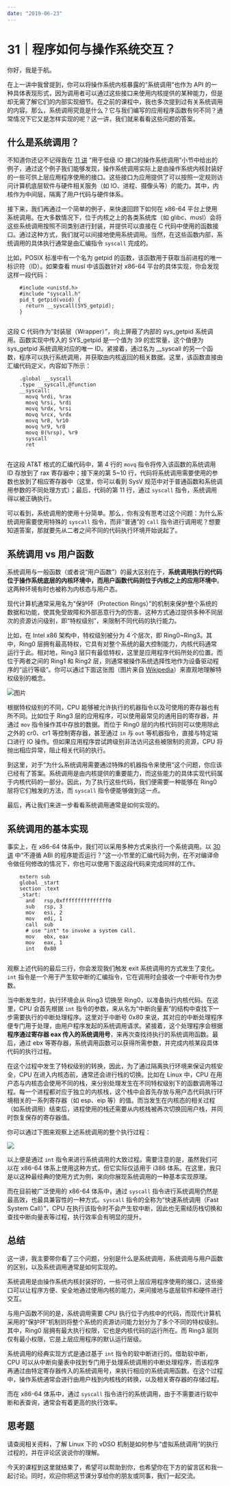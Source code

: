```yaml
---
date: "2019-06-23"
---  
```

      
# 31｜程序如何与操作系统交互？
你好，我是于航。

在上一讲中我曾提到，你可以将操作系统内核暴露的“系统调用”也作为 API 的一种具体表现形式，因为调用者可以通过这些接口来使用内核提供的某种能力，但是却无需了解它们的内部实现细节。在之前的课程中，我也多次提到过有关系统调用的内容。那么，系统调用究竟是什么？它与我们编写的应用程序函数有何不同？通常情况下它又是怎样实现的呢？这一讲，我们就来看看这些问题的答案。

## 什么是系统调用？

不知道你还记不记得我在 [11 讲](https://time.geekbang.org/column/article/475253) “用于低级 IO 接口的操作系统调用”小节中给出的例子，通过这个例子我们能够发现，操作系统调用实际上是由操作系统内核封装好的一些可供上层应用程序使用的接口。这些接口为应用提供了可以按照一定规则访问计算机底层软件与硬件相关服务（如 IO、进程、摄像头等）的能力。其中，内核作为中间层，隔离了用户代码与硬件体系。

接下来，我们再通过一个简单的例子，来快速回顾下如何在 x86-64 平台上使用系统调用。在大多数情况下，位于内核之上的各类系统库（如 glibc、musl）会将这些系统调用按照不同类别进行封装，并提供可以直接在 C 代码中使用的函数接口。通过这种方式，我们就可以间接地使用系统调用。当然，在这些函数内部，系统调用的具体执行通常是由汇编指令 `syscall` 完成的。

<!-- [[[read_end]]] -->

比如，POSIX 标准中有一个名为 getpid 的函数，该函数用于获取当前进程的唯一标识符（ID）。如果查看 musl 中该函数针对 x86-64 平台的具体实现，你会发现这样一段代码：

```
    #include <unistd.h>
    #include "syscall.h"
    pid_t getpid(void) {
      return __syscall(SYS_getpid);
    }
    

```

这段 C 代码作为“封装层（Wrapper）”，向上屏蔽了内部的 sys\_getpid 系统调用。函数实现中传入的 SYS\_getpid 是一个值为 39 的宏常量，这个值便为 sys\_getpid 系统调用对应的唯一 ID。紧接着，通过名为 \_\_syscall 的另一个函数，程序可以执行系统调用，并获取由内核返回的相关数据。这里，该函数直接由汇编代码定义，内容如下所示：

```
    .global __syscall
    .type __syscall,@function
    __syscall:
      movq %rdi, %rax
      movq %rsi, %rdi
      movq %rdx, %rsi
      movq %rcx, %rdx
      movq %r8, %r10
      movq %r9, %r8
      movq 8(%rsp), %r9
      syscall
      ret
    

```

在这段 AT\&T 格式的汇编代码中，第 4 行的 `movq` 指令将传入该函数的系统调用 ID 存放到了 rax 寄存器中；接下来的第 5\~10 行，代码将系统调用需要使用的参数也放到了相应寄存器中（这里，你可以看到 SysV 规范中对于普通函数和系统调用参数的不同处理方式）；最后，代码的第 11 行，通过 `syscall` 指令，系统调用得以被正确执行。

可以看到，系统调用的使用十分简单。那么，你有没有思考过这个问题：为什么系统调用需要使用特殊的 `syscall` 指令，而非“普通”的 `call` 指令进行调用呢？想要知道答案，那就要先从二者之间不同的代码执行环境开始说起了。

## 系统调用 vs 用户函数

系统调用与一般函数（或者说“用户函数”）的最大区别在于，**系统调用执行的代码位于操作系统底层的内核环境中，而用户函数代码则位于内核之上的应用环境中**。这两种环境有时也被称为内核态与用户态。

现代计算机通常采用名为“保护环（Protection Rings）”的机制来保护整个系统的数据和功能，使其免受故障和外部恶意行为的伤害。这种方式通过提供多种不同层次的资源访问级别，即“特权级别”，来限制不同代码的执行能力。

比如，在 Intel x86 架构中，特权级别被分为 4 个层次，即 Ring0\~Ring3。其中，Ring0 层拥有最高特权，它具有对整个系统的最大控制能力，内核代码通常运行于此。相对地，Ring3 层只有最低特权，这里是应用程序代码所处的位置。而位于两者之间的 Ring1 和 Ring2 层，则通常被操作系统选择性地作为设备驱动程序的“运行等级”。你可以通过下面这张图（图片来自 [Wikipedia](https://en.wikipedia.org/wiki/Protection_ring)）来直观地理解特权级别的概念。

![图片](./httpsstatic001geekbangorgresourceimagea071a046a1c0f7fbea2cdbcc1536fd950071.png)

根据特权级别的不同，CPU 能够被允许执行的机器指令以及可使用的寄存器也有所不同。比如位于 Ring3 层的应用程序，可以使用最常见的通用目的寄存器，并通过 `mov` 指令操作其中存放的数据。而位于 Ring0 层的内核代码则可以使用除此之外的 cr0、cr1 等控制寄存器，甚至通过 `in` 与 `out` 等机器指令，直接与特定端口进行 IO 操作。但如果应用程序尝试跨级别非法访问这些被限制的资源，CPU 将抛出相应异常，阻止相关代码的执行。

到这里，对于“为什么系统调用需要通过特殊的机器指令来使用”这个问题，你应该已经有了答案。系统调用是由内核提供的重要能力，而这些能力的具体实现代码属于内核代码的一部分。因此，为了执行这些代码，我们便需要一种能够在 Ring0 层将它们触发的方法，而 `syscall` 指令便能够做到这一点。

最后，再让我们来进一步看看系统调用通常是如何实现的。

## 系统调用的基本实现

事实上，在 x86-64 体系中，我们可以采用多种方式来执行一个系统调用。以 [30讲](https://time.geekbang.org/column/article/492443) 中“不遵循 ABI 的程序能否运行？”这一小节里的汇编代码为例，在不对编译命令做任何修改的情况下，你也可以使用下面这段代码来完成同样的工作。

```
    extern sub
    global _start
    section .text
    _start:
      and   rsp,0xfffffffffffffff0
      sub   rsp, 3
      mov   esi, 2
      mov   edi, 1
      call  sub
      # use "int" to invoke a system call.
      mov   ebx, eax  
      mov   eax, 1
      int   0x80
    

```

观察上述代码的最后三行，你会发现我们触发 exit 系统调用的方式发生了变化。`int` 指令是一个用于产生软中断的汇编指令，它在调用时会接收一个中断号作为参数。

当中断发生时，执行环境会从 Ring3 切换至 Ring0，以准备执行内核代码。在这里，CPU 会首先根据 `int` 指令的参数，来从名为“中断向量表”的结构中查找下一步需要执行的中断处理程序。这里对于中断号 0x80 来说，其对应的中断处理程序便专门用于处理，由用户程序发起的系统调用请求。紧接着，这个处理程序会根据**程序通过寄存器 eax 传入的系统调用号**，来再次查找待执行的系统调用函数。最后，通过 ebx 等寄存器，系统调用函数可以获得所需参数，并完成内核某段具体代码的执行过程。

在这个过程中发生了特权级别的转换，因此，为了通过隔离执行环境来保证内核安全，CPU 在进入内核态前，通常还会进行栈的切换。比如在 Linux 中，CPU 在用户态与内核态会使用不同的栈，来分别处理发生在不同特权级别下的函数调用等过程。每一个进程都对应于独立的内核栈，这个栈中会首先存放与用户态代码执行环境相关的一系列寄存器（如 esp、eip 等）的值。而当发生在内核态的相关过程（如系统调用）结束后，进程使用的栈还需要从内核栈被再次切换回用户栈，并同时恢复保存的寄存器值。

你可以通过下图来观察上述系统调用的整个执行过程：

![](./httpsstatic001geekbangorgresourceimagef690f609a18f22ef044e4e8fcd2722011390.jpg)

以上便是通过 `int` 指令来进行系统调用的大致过程。需要注意的是，虽然我们可以在 x86-64 体系上使用这种方式，但它实际仅适用于 i386 体系。在这里，我只是以这种最经典的使用方式为例，来向你展现系统调用的一种基本实现原理。

而在目前被广泛使用的 x86-64 体系中，通过 `syscall` 指令进行系统调用仍然是最高效，也最具兼容性的一种方式。`syscall` 指令的全称为“快速系统调用（Fast System Call）”，CPU 在执行该指令时不会产生软中断，因此也无需经历栈切换和查找中断向量表等过程，执行效率会有明显的提升。

## 总结

这一讲，我主要带你看了三个问题，分别是什么是系统调用，系统调用与用户函数的区别，以及系统调用通常是如何实现的。

系统调用是由操作系统内核封装好的，一些可供上层应用程序使用的接口，这些接口可以让程序方便、安全地通过使用内核的能力，来间接地与底层软件和硬件进行交互。

与用户函数不同的是，系统调用需要 CPU 执行位于内核中的代码，而现代计算机采用的“保护环”机制则将整个系统的资源访问能力划分为了多个不同的特权级别。其中，Ring0 层拥有最大执行权限，它也是内核代码的运行所在。而 Ring3 层则仅有最小权限，它是上层应用程序的默认运行层级。

系统调用的经典实现方式是通过基于 `int` 指令的软中断进行的。借助软中断，CPU 可以从中断向量表中找到专门用于处理系统调用的中断处理程序，而该程序再通过由特定寄存器传入的系统调用号，来执行相应的系统调用函数。在这个过程中，操作系统通常会进行由用户栈到内核栈的转换，以及相关寄存器的存储过程。

而在 x86-64 体系中，通过 `syscall` 指令进行的系统调用，由于不需要进行软中断和表查询，通常会有着更高的执行效率。

## 思考题

请查阅相关资料，了解 Linux 下的 vDSO 机制是如何参与“虚拟系统调用”的执行过程的，并在评论区说说你的理解。

今天的课程到这里就结束了，希望可以帮助到你，也希望你在下方的留言区和我一起讨论。同时，欢迎你把这节课分享给你的朋友或同事，我们一起交流。